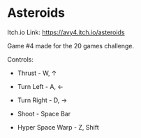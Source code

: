 # Asteroids
Itch.io Link: https://avy4.itch.io/asteroids

Game #4 made for the 20 games challenge.

Controls:
- Thrust - W, ↑ 

- Turn Left - A, ←

-  Turn Right - D,  →

-  Shoot - Space Bar

-  Hyper Space Warp - Z, Shift
